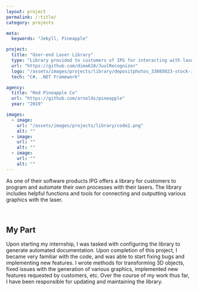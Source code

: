 ```yaml
---
layout: project
permalink: /:title/
category: projects

meta:
  keywords: "Jekyll, Pineapple"

project:
  title: "User-end Laser Library"
  type: "Library provided to customers of IPG for interacting with laser."
  url: "https://github.com/dima618/JuulRecognizer"
  logo: "/assets/images/projects/library/depositphotos_33085023-stock-illustration-vector-code-editor-icon.jpg"
  tech: "C#, .NET Framework"

agency:
  title: "Red Pineapple Co"
  url: "https://github.com/arnolds/pineapple"
  year: "2019"

images:
  - image:
    url: "/assets/images/projects/library/code2.png"
    alt: ""
  - image:
    url: ""
    alt: ""
  - image:
    url: ""
    alt: ""
---
```

<p style="padding: 0 0 2rem;">As one of their software products IPG offers a library for customers to program and automate their own processes with their lasers. The library includes helpful functions and tools for connecting and outputting various graphics with the laser.</p>
<h2>My Part</h2>
<p style="padding: 0 0 2rem;">Upon starting my internship, I was tasked with configuring the library to generate automated documentation. Upon completion of this project, I became very familiar with the code, and was able to start fixing bugs and implementing new features. I wrote methods for transforming 3D objects, fixed issues with the generation of various graphics, implemented new features requested by customers, etc. Over the course of my work thus far, I have been responsible for updating and maintaining the library.</p>
